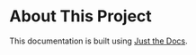# About This Project

This documentation is built using [Just the Docs](https://just-the-docs.github.io/).
